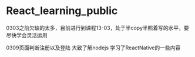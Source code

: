 # React_learning_public

0303之前欠缺的太多，目前进行到课程13-03，处于半copy半照着写的水平，要尽快学会灵活运用

0309页面判断注册以及登陆 大致了解nodejs 学习了ReactNative的一些内容